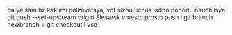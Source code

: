 da ya sam hz kak imi polzovatsya, vot sizhu uchus
ladno pohodu nauchilsya
git push --set-upstream origin Slesarsk
vmesto prosto push i git branch newbranch + git checkout i vse